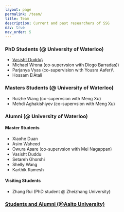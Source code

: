 ```yaml
---
layout: page
permalink: /team/
title: Team
description: Current and past researchers of SSG
nav: true
nav_order: 5
---
```



### PhD Students (@ University of Waterloo)

- [Vasisht Duddu](https://vasishtduddu.github.io/)\
- Michael Wrona (co-supervsion with Diogo Barradas)\
- Parjanya Vyas (co-supervision with Yousra Aafer)\
- Hossam ElAtali


### Masters Students (@ University of Waterloo)

- Ruizhe Wang (co-supervsion with Meng Xu)
- Mehdi Aghakishiyev (co-supervsion with Meng Xu)



### Alumni (@ University of Waterloo)

#### Master Students
- Xiaohe Duan
- Asim Waheed
- Owura Asare (co-supervsion with Mei Nagappan)
- Vasisht Duddu
- Setareh Ghorshi
- Shelly Wang
- Karthik Ramesh 

#### Visiting Students

- Zhang Rui (PhD student @ Zheizhang University)



### [Students and Alumni (@Aalto University)](https://ssg.aalto.fi/people/)

